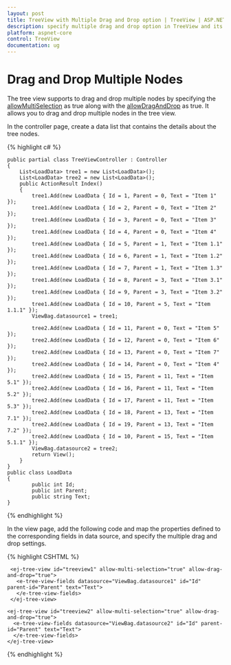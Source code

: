 ```yaml
---
layout: post
title: TreeView with Multiple Drag and Drop option | TreeView | ASP.NET Core | Syncfusion
description: specify multiple drag and drop option in TreeView and its settings
platform: aspnet-core
control: TreeView
documentation: ug
---
```



# Drag and Drop Multiple Nodes

The tree view supports to drag and drop multiple nodes by specifying the [allowMultiSelection](http://help.syncfusion.com/js/api/ejtreeview#members:allowmultiselection) as true along with the [allowDragAndDrop](https://help.syncfusion.com/js/api/ejtreeview#members:allowdraganddrop) as true. It allows you to drag and drop multiple nodes in the tree view.

In the controller page, create a data list that contains the details about the tree nodes.

{% highlight c# %}

	public partial class TreeViewController : Controller
	{
		List<LoadData> tree1 = new List<LoadData>();
		List<LoadData> tree2 = new List<LoadData>();
		public ActionResult Index()
		{
			tree1.Add(new LoadData { Id = 1, Parent = 0, Text = "Item 1" });
			tree1.Add(new LoadData { Id = 2, Parent = 0, Text = "Item 2" });
			tree1.Add(new LoadData { Id = 3, Parent = 0, Text = "Item 3" });
			tree1.Add(new LoadData { Id = 4, Parent = 0, Text = "Item 4" });
			tree1.Add(new LoadData { Id = 5, Parent = 1, Text = "Item 1.1" });
			tree1.Add(new LoadData { Id = 6, Parent = 1, Text = "Item 1.2" });
			tree1.Add(new LoadData { Id = 7, Parent = 1, Text = "Item 1.3" });
			tree1.Add(new LoadData { Id = 8, Parent = 3, Text = "Item 3.1" });
			tree1.Add(new LoadData { Id = 9, Parent = 3, Text = "Item 3.2" });
			tree1.Add(new LoadData { Id = 10, Parent = 5, Text = "Item 1.1.1" });
			ViewBag.datasource1 = tree1;
	
			tree2.Add(new LoadData { Id = 11, Parent = 0, Text = "Item 5" });
			tree2.Add(new LoadData { Id = 12, Parent = 0, Text = "Item 6" });
			tree2.Add(new LoadData { Id = 13, Parent = 0, Text = "Item 7" });
			tree2.Add(new LoadData { Id = 14, Parent = 0, Text = "Item 4" });
			tree2.Add(new LoadData { Id = 15, Parent = 11, Text = "Item 5.1" });
			tree2.Add(new LoadData { Id = 16, Parent = 11, Text = "Item 5.2" });
			tree2.Add(new LoadData { Id = 17, Parent = 11, Text = "Item 5.3" });
			tree2.Add(new LoadData { Id = 18, Parent = 13, Text = "Item 7.1" });
			tree2.Add(new LoadData { Id = 19, Parent = 13, Text = "Item 7.2" });
			tree2.Add(new LoadData { Id = 10, Parent = 15, Text = "Item 5.1.1" });
			ViewBag.datasource2 = tree2;
			return View();
		}
	}
	public class LoadData
	{  
			public int Id;
            public int Parent;
            public string Text;
	}

{% endhighlight %}

In the view page, add the following code and map the properties defined to the corresponding fields in data source, and specify the multiple drag and drop settings.

{% highlight CSHTML %}

	 <ej-tree-view id="treeview1" allow-multi-selection="true" allow-drag-and-drop="true">
	   <e-tree-view-fields datasource="ViewBag.datasource1" id="Id" parent-id="Parent" text="Text">
	   </e-tree-view-fields>
	 </ej-tree-view>

    <ej-tree-view id="treeview2" allow-multi-selection="true" allow-drag-and-drop="true">
	  <e-tree-view-fields datasource="ViewBag.datasource2" id="Id" parent-id="Parent" text="Text">
	  </e-tree-view-fields>
	</ej-tree-view>

{% endhighlight %}